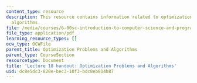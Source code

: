 ```yaml
---
content_type: resource
description: This resource contains information related to optimization problems and
  algorithms.
file: /media/courses/6-00sc-introduction-to-computer-science-and-programming-spring-2011/dc8e5dc3820ebec310f3bdc8eb814b87_MIT6_00SCS11_lec18.pdf
file_type: application/pdf
learning_resource_types: []
ocw_type: OCWFile
parent_title: Optimization Problems and Algorithms
parent_type: CourseSection
resourcetype: Document
title: 'Lecture 18 handout: Optimization Problems and Algorithms'
uid: dc8e5dc3-820e-bec3-10f3-bdc8eb814b87
---
```

